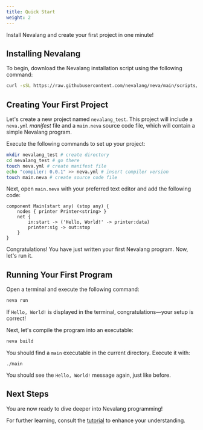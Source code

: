 ```yaml
---
title: Quick Start
weight: 2
---
```


Install Nevalang and create your first project in one minute!

## Installing Nevalang

To begin, download the Nevalang installation script using the following command:

```bash
curl -sSL https://raw.githubusercontent.com/nevalang/neva/main/scripts/install.sh | bash
```

## Creating Your First Project

Let's create a new project named `nevalang_test`. This project will include a `neva.yml` _manifest_ file and a `main.neva` source code file, which will contain a simple Nevalang program.

Execute the following commands to set up your project:

```bash
mkdir nevalang_test # create directory
cd nevalang_test # go there
touch neva.yml # create manifest file
echo "compiler: 0.0.1" >> neva.yml # insert compiler version
touch main.neva # create source code file
```

Next, open `main.neva` with your preferred text editor and add the following code:

```neva
component Main(start any) (stop any) {
    nodes { printer Printer<string> }
    net {
        in:start -> ('Hello, World!' -> printer:data)
        printer:sig -> out:stop
    }
}
```

Congratulations! You have just written your first Nevalang program. Now, let's run it.

## Running Your First Program

Open a terminal and execute the following command:

```bash
neva run
```

If `Hello, World!` is displayed in the terminal, congratulations—your setup is correct!

Next, let's compile the program into an executable:

```bash
neva build
```

You should find a `main` executable in the current directory. Execute it with:

```
./main
```

You should see the `Hello, World!` message again, just like before.

## Next Steps

You are now ready to dive deeper into Nevalang programming!

For further learning, consult the [tutorial](/docs/tutorial) to enhance your understanding.
